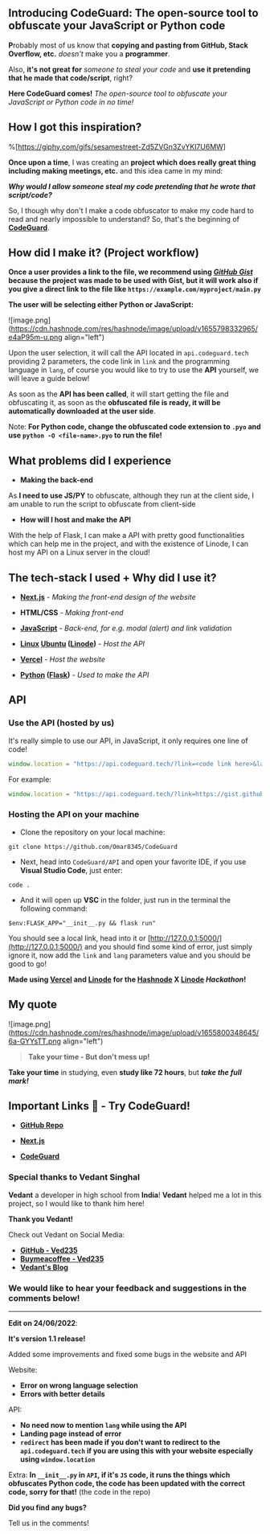 ## Introducing CodeGuard: The open-source tool to obfuscate your JavaScript or Python code

**P**robably most of us know that **copying and pasting from GitHub, Stack Overflow, etc.** *doesn't* make you a **programmer**.

Also, **it's not great for** *someone to steal your code* and **use it pretending that he made that code/script**, right?

**Here CodeGuard comes!** *The open-source tool to obfuscate your JavaScript or Python code in no time!*

## How I got this inspiration?

%[https://giphy.com/gifs/sesamestreet-Zd5ZVGn3ZvYKl7U6MW]

**Once upon a time**, I was creating an **project which does really great thing including making meetings, etc.** and this idea came in my mind:

***Why would I allow someone steal my code pretending that he wrote that script/code?***

So, I though why don't I make a code obfuscator to make my code hard to read and nearly impossible to understand? So, that's the beginning of **[CodeGuard](https://codeguard.tech)**.

## How did I make it? (Project workflow)

**Once a user provides a link to the file, we recommend using [*GitHub Gist*](https://gist.github.com) because the project was made to be used with Gist, but it will work also if you give a direct link to the file like `https://example.com/myproject/main.py`**

**The user will be selecting either Python or JavaScript:**

![image.png](https://cdn.hashnode.com/res/hashnode/image/upload/v1655798332965/e4aP95m-u.png align="left")

Upon the user selection, it will call the API located in `api.codeguard.tech` providing 2 parameters, the code link in `link` and the programming language in `lang`, of course you would like to try to use the **API** yourself, we will leave a guide below!

As soon as the **API has been called**, it will start getting the file and obfuscating it, as soon as the **obfuscated file is ready, it will be automatically downloaded at the user side**.

Note: **For Python code, change the obfuscated code extension to `.pyo` and use `python -O <file-name>.pyo` to run the file!**

## What problems did I experience

- **Making the back-end**

As **I need to use JS/PY** to obfuscate, although they run at the client side, I am unable to run the script to obfuscate from client-side

- **How will I host and make the API**

With the help of Flask, I can make a API with pretty good functionalities which can help me in the project, and with the existence of Linode, I can host my API on a Linux server in the cloud!

## The tech-stack I used + Why did I use it?

- **[Next.js](https://nextjs.org/)** - *Making the front-end design of the website*

- **HTML/CSS** - *Making front-end*

- **[JavaScript](https://javascript.com)** - *Back-end, for e.g. modal (alert) and link validation*

- **[Linux](https://linux.org) [Ubuntu](https://ubuntu.com) ([Linode](https://linode.com))** - *Host the API*

- **[Vercel](https://vercel.com)** - *Host the website*

- **[Python](https://python.org) ([Flask](https://flask.palletsprojects.com/))** - *Used to make the API*

## API

### Use the API (hosted by us)

It's really simple to use our API, in JavaScript, it only requires one line of code!

```js
window.location = "https://api.codeguard.tech/?link=<code link here>&lang=<js or py>
```

For example:

```js
window.location = "https://api.codeguard.tech/?link=https://gist.githubusercontent.com/Omar8345/1038a82e7db5f81d0722a4f2ab701924/raw/b213490f419b1d67de6a6a1647557934b97fc1ef/nicecode.js&lang=js
```

### Hosting the API on your machine

- Clone the repository on your local machine:

`git clone https://github.com/Omar8345/CodeGuard`

- Next, head into `CodeGuard/API` and open your favorite IDE, if you use **Visual Studio Code**, just enter:

`code .`

- And it will open up **VSC** in the folder, just run in the terminal the following command:

`$env:FLASK_APP="__init__.py && flask run"`

You should see a local link, head into it or [http://127.0.0.1:5000/](http://127.0.0.1:5000/) and you should find some kind of error, just simply ignore it, now add the `link` and `lang` parameters value and you should be good to go!

**Made using [Vercel](https://vercel.com) and [Linode](https://linode.com) for the [Hashnode](https://hashnode.com) X [Linode](https://linode.com) *Hackathon*!**

## My quote

![image.png](https://cdn.hashnode.com/res/hashnode/image/upload/v1655800348645/6a-GYYsTT.png align="left")

> **Take your time - But don't mess up!**

**Take your time** in studying, even **study like 72 hours**, but ***take the full mark!***

## Important Links 🔗 - Try CodeGuard!

- **[GitHub Repo](https://github.com/Omar8345/CodeGuard)**

- **[Next.js](https://nextjs.org)**

- **[CodeGuard](https://codeguard.tech)**

### Special thanks to Vedant Singhal

**Vedant** a developer in high school from **India**! **Vedant** helped me a lot in this project, so I would like to thank him here!

**Thank you Vedant!**

Check out Vedant on Social Media:

- **[GitHub - Ved235](https://github.com/Ved235)**
- **[Buymeacoffee - Ved235](https://www.buymeacoffee.com/ved235)**
- **[Vedant's Blog](https://learnwithved.hashnode.dev/)**

### We would like to hear your feedback and suggestions in the comments below!

--------------------------------------------------------------

**Edit on 24/06/2022**:

**It's version 1.1 release!**

Added some improvements and fixed some bugs in the website and API

Website:
   - **Error on wrong language selection**
   - **Errors with better details**
 

API:
   - **No need now to mention `lang` while using the API**
   - **Landing page instead of error**
   - **`redirect` has been made if you don't want to redirect to the `api.codeguard.tech` if you are using this with your website especially using `window.location`**

Extra:
   **In `__init__.py` in `API`, if it's `JS` code, it runs the things which obfuscates Python code, the code has been updated with the correct code, sorry for that!** (the code in the repo)

**Did you find any bugs?**

Tell us in the comments!